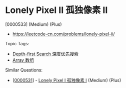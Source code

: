 # Lonely Pixel II 孤独像素 II

[0000533] (Medium) (Plus)

- https://leetcode-cn.com/problems/lonely-pixel-ii/

Topic Tags:

- [Depth-first Search 深度优先搜索](https://leetcode-cn.com/tag/depth-first-search/)
- [Array 数组](https://leetcode-cn.com/tag/array/)

Similar Questions:

- [[0000531](https://leetcode-cn.com/problems/lonely-pixel-i/)] - [Lonely Pixel I 孤独像素 I](./0000531.lonely-pixel-i.md) (Medium) (Plus)
